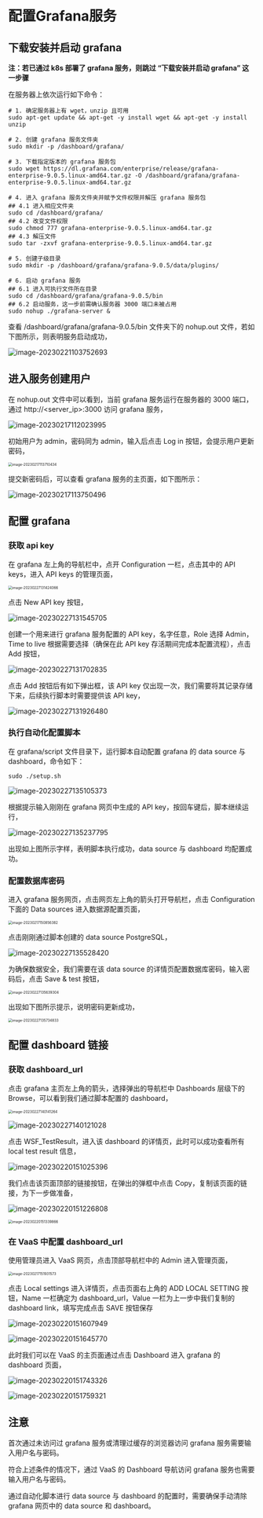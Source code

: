 # 配置Grafana服务

## 下载安装并启动 grafana
**注：若已通过 k8s 部署了 grafana 服务，则跳过 “下载安装并启动 grafana” 这一步骤**

在服务器上依次运行如下命令：

```shell
# 1. 确定服务器上有 wget，unzip 且可用
sudo apt-get update && apt-get -y install wget && apt-get -y install unzip

# 2. 创建 grafana 服务文件夹
sudo mkdir -p /dashboard/grafana/

# 3. 下载指定版本的 grafana 服务包
sudo wget https://dl.grafana.com/enterprise/release/grafana-enterprise-9.0.5.linux-amd64.tar.gz -O /dashboard/grafana/grafana-enterprise-9.0.5.linux-amd64.tar.gz

# 4. 进入 grafana 服务文件夹并赋予文件权限并解压 grafana 服务包
## 4.1 进入相应文件夹
sudo cd /dashboard/grafana/
## 4.2 改变文件权限
sudo chmod 777 grafana-enterprise-9.0.5.linux-amd64.tar.gz
## 4.3 解压文件
sudo tar -zxvf grafana-enterprise-9.0.5.linux-amd64.tar.gz

# 5. 创建子级目录
sudo mkdir -p /dashboard/grafana/grafana-9.0.5/data/plugins/

# 6. 启动 grafana 服务
## 6.1 进入可执行文件所在目录
sudo cd /dashboard/grafana/grafana-9.0.5/bin
## 6.2 启动服务，这一步前需确认服务器 3000 端口未被占用
sudo nohup ./grafana-server &
```

查看 /dashboard/grafana/grafana-9.0.5/bin 文件夹下的 nohup.out 文件，若如下图所示，则表明服务启动成功，

![image-20230221103752693](./media/image-01.png)

## 进入服务创建用户

在 nohup.out 文件中可以看到，当前 grafana 服务运行在服务器的 3000 端口，通过 http://<server_ip>:3000 访问 grafana 服务，

![image-20230217112023995](./media/image-02.png)

初始用户为 admin，密码同为 admin，输入后点击 Log in 按钮，会提示用户更新密码，

<img src="./media/image-03.png" alt="image-20230217113710434" style="zoom:50%;" />

提交新密码后，可以查看 grafana 服务的主页面，如下图所示：

![image-20230217113750496](./media/image-04.png)

## 配置 grafana

### 获取 api key

在 grafana 左上角的导航栏中，点开 Configuration 一栏，点击其中的 API keys，进入 API keys 的管理页面，

<img src="./media/image-05.png" alt="image-20230227131424066" style="zoom:50%;" />

点击 New API key 按钮，

![image-20230227131545705](./media/image-06.png)

创建一个用来进行 grafana 服务配置的 API key，名字任意，Role 选择 Admin，Time to live 根据需要选择（确保在此 API key 存活期间完成本配置流程），点击 Add 按钮，

![image-20230227131702835](./media/image-07.png)

点击 Add 按钮后有如下弹出框，该 API key 仅出现一次，我们需要将其记录存储下来，后续执行脚本时需要提供该 API key，

![image-20230227131926480](./media/image-08.png)

### 执行自动化配置脚本

在 grafana/script 文件目录下，运行脚本自动配置 grafana 的 data source 与 dashboard，命令如下：

```shell
sudo ./setup.sh
```

![image-20230227135105373](./media/image-09.png)

根据提示输入刚刚在 grafana 网页中生成的 API key，按回车键后，脚本继续运行，

![image-20230227135237795](./media/image-10.png)

出现如上图所示字样，表明脚本执行成功，data source 与 dashboard 均配置成功。

### 配置数据库密码

进入 grafana 服务网页，点击网页左上角的箭头打开导航栏，点击 Configuration 下面的 Data sources 进入数据源配置页面，

<img src="./media/image-11.png" alt="image-20230217150856382" style="zoom:50%;" />

点击刚刚通过脚本创建的 data source PostgreSQL，

![image-20230227135528420](./media/image-12.png)

为确保数据安全，我们需要在该 data source 的详情页配置数据库密码，输入密码后，点击 Save & test 按钮，

<img src="./media/image-13.png" alt="image-20230227135639304" style="zoom:50%;" />

出现如下图所示提示，说明密码更新成功，

<img src="./media/image-14.png" alt="image-20230227135734833" style="zoom:50%;" />

## 配置 dashboard 链接

### 获取 dashboard_url

点击 grafana 主页左上角的箭头，选择弹出的导航栏中 Dashboards 层级下的 Browse，可以看到我们通过脚本配置的 dashboard，

<img src="./media/image-15.png" alt="image-20230227140141264" style="zoom: 50%;" />

![image-20230227140121028](./media/image-16.png)

点击 WSF_TestResult，进入该 dashboard 的详情页，此时可以成功查看所有 local test result 信息，

![image-20230220151025396](./media/image-17.png)

我们点击该页面顶部的链接按钮，在弹出的弹框中点击 Copy，复制该页面的链接，为下一步做准备，

![image-20230220151226808](./media/image-18.png)

<img src="./media/image-19.png" alt="image-20230220151339866" style="zoom:50%;" />

### 在 VaaS 中配置 dashboard_url

使用管理员进入 VaaS 网页，点击顶部导航栏中的 Admin 进入管理页面，

<img src="./media/image-20.png" alt="image-20230217151931573" style="zoom: 50%;" />

点击 Local settings 进入详情页，点击页面右上角的 ADD LOCAL SETTING 按钮，Name 一栏确定为 dashboard_url，Value 一栏为上一步中我们复制的 dashboard link，填写完成点击 SAVE 按钮保存

![image-20230220151607949](./media/image-21.png)

![image-20230220151645770](./media/image-22.png)

此时我们可以在 VaaS 的主页面通过点击 Dashboard 进入 grafana 的 dashboard 页面，

![image-20230220151743326](./media/image-23.png)

![image-20230220151759321](./media/image-24.png)

## 注意

首次通过未访问过 grafana 服务或清理过缓存的浏览器访问 grafana 服务需要输入用户名与密码。

符合上述条件的情况下，通过 VaaS 的 Dashboard 导航访问 grafana 服务也需要输入用户名与密码。

通过自动化脚本进行 data source 与 dashboard 的配置时，需要确保手动清除 grafana 网页中的 data source 和 dashboard。